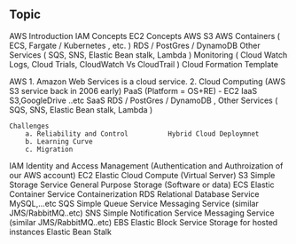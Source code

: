 Topic
--------------------------------------------------------------
AWS Introduction
IAM Concepts
EC2 Concepts
AWS S3
AWS Containers ( ECS, Fargate / Kubernetes , etc. )
RDS / PostGres / DynamoDB 
Other Services ( SQS, SNS, Elastic Bean stalk, Lambda ) 
Monitoring ( Cloud Watch Logs, Cloud Trials, CloudWatch Vs CloudTrail )
Cloud Formation Template

AWS 
    1. Amazon Web Services is a cloud service.
    2. Cloud Computing (AWS S3 service back in 2006 early)
        PaaS        (Platform = OS+RE) - EC2
        IaaS        S3,GoogleDrive ..etc
        SaaS        RDS / PostGres / DynamoDB , Other Services ( SQS, SNS, Elastic Bean stalk, Lambda ) 

    Challenges
        a. Reliability and Control          Hybrid Cloud Deploymnet
        b. Learning Curve
        c. Migration

IAM     Identity and Access Management      (Authentication and Authroization of our AWS account)
EC2     Elastic Cloud Compute               (Virtual Server)
S3      Simple Storage Service              General Purpose Storage (Software or data)
ECS     Elastic Container Service           Containerization
RDS     Relational Database Service         MySQL,...etc
SQS     Simple Queue Service                Messaging Service (similar JMS/RabbitMQ..etc)
SNS     Simple Notification Service         Messaging Service (similar JMS/RabbitMQ..etc)
EBS     Elastic Block Service               Storage for hosted instances
        Elastic Bean Stalk

